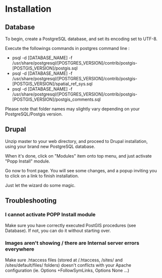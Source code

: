 <h1>Installation</h1>
<h2>Database</h2>
<p>To begin, create a PostgreSQL database, and set its encoding set to UTF-8.</p>
<p>Execute the followings commands in postgres command line :</p>
<ul>
<li>
 psql -d [DATABASE_NAME] -f /usr/share/postgresql/[POSTGRES_VERSION]/contrib/postgis-[POSTGIS_VERSION]/postgis.sql
</li>
<li>
psql -d [DATABASE_NAME] -f /usr/share/postgresql/[POSTGRES_VERSION]/contrib/postgis-[POSTGIS_VERSION]/spatial_ref_sys.sql

</li>
<li>
 psql -d [DATABASE_NAME] -f /usr/share/postgresql/[POSTGRES_VERSION]/contrib/postgis-[POSTGIS_VERSION]/postgis_comments.sql
</li>
</ul>
<p>Please note that folder names may slightly vary depending on your PostgreSQL/Postgis version.</p>
<h2>Drupal</h2>
<p>Unzip master to your web directory, and proceed to Drupal installation, using your brand new PostgreSQL database.</p>
<p>When it's done, click on "Modules" item onto top menu, and just activate "Popp Install" module.</p>
<p>Go now to front page. You will see some changes, and a popup inviting you to click on a link to finish installation.</p>
<p>Just let the wizard do some magic.</p>
<h2>Troubleshooting</h2>
<h3>I cannot activate POPP Install module</h3>
<p>Make sure you have correctly executed PostGIS procedures (see Database). If not, you can do it without starting over.</p>
<h3>Images aren't showing / there are Internal server errors everywhere</h3>
<p>Make sure .htaccess files (stored at /.htaccess, /sites/ and /sites/default/files/ folders) doesn't conflicts with your Apache configuration (ie. Options +FollowSymLinks, Options None ...)</p>

